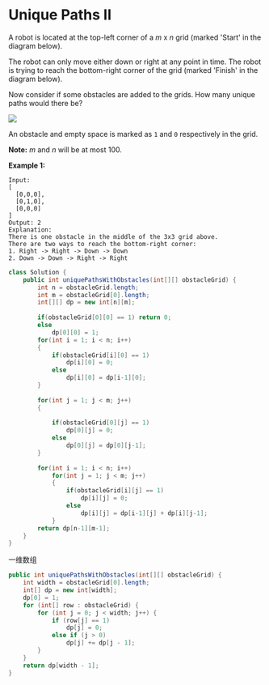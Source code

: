 # Unique Paths II



A robot is located at the top-left corner of a _m_ x _n_ grid \(marked 'Start' in the diagram below\).

The robot can only move either down or right at any point in time. The robot is trying to reach the bottom-right corner of the grid \(marked 'Finish' in the diagram below\).

Now consider if some obstacles are added to the grids. How many unique paths would there be?

![](https://leetcode.com/static/images/problemset/robot_maze.png)

An obstacle and empty space is marked as `1` and `0` respectively in the grid.

**Note:** _m_ and _n_ will be at most 100.

**Example 1:**

```text
Input:
[
  [0,0,0],
  [0,1,0],
  [0,0,0]
]
Output: 2
Explanation:
There is one obstacle in the middle of the 3x3 grid above.
There are two ways to reach the bottom-right corner:
1. Right -> Right -> Down -> Down
2. Down -> Down -> Right -> Right
```



```java
class Solution {
    public int uniquePathsWithObstacles(int[][] obstacleGrid) {
        int n = obstacleGrid.length;
        int m = obstacleGrid[0].length;
        int[][] dp = new int[n][m];
        
        if(obstacleGrid[0][0] == 1) return 0;
        else
            dp[0][0] = 1;
        for(int i = 1; i < n; i++)
        {
            if(obstacleGrid[i][0] == 1)
                dp[i][0] = 0;
            else
                dp[i][0] = dp[i-1][0];
        }
        
        for(int j = 1; j < m; j++)
        {
            
            if(obstacleGrid[0][j] == 1)
                dp[0][j] = 0;
            else
                dp[0][j] = dp[0][j-1];
        }
        
        for(int i = 1; i < n; i++)
            for(int j = 1; j < m; j++)
            {
                if(obstacleGrid[i][j] == 1)
                    dp[i][j] = 0;
                else
                    dp[i][j] = dp[i-1][j] + dp[i][j-1];
            }
        return dp[n-1][m-1];
    }
}
```



一维数组

```java
public int uniquePathsWithObstacles(int[][] obstacleGrid) {
    int width = obstacleGrid[0].length;
    int[] dp = new int[width];
    dp[0] = 1;
    for (int[] row : obstacleGrid) {
        for (int j = 0; j < width; j++) {
            if (row[j] == 1)
                dp[j] = 0;
            else if (j > 0)
                dp[j] += dp[j - 1];
        }
    }
    return dp[width - 1];
}
```

